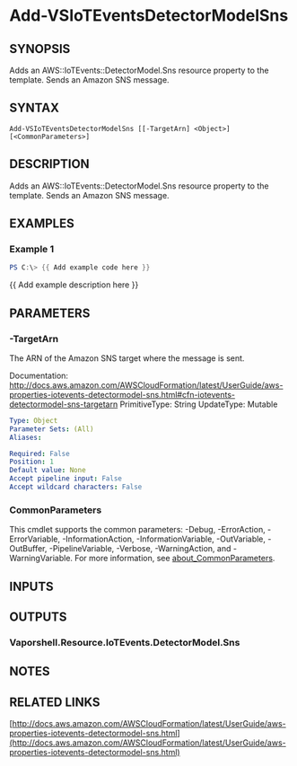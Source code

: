 # Add-VSIoTEventsDetectorModelSns

## SYNOPSIS
Adds an AWS::IoTEvents::DetectorModel.Sns resource property to the template.
Sends an Amazon SNS message.

## SYNTAX

```
Add-VSIoTEventsDetectorModelSns [[-TargetArn] <Object>] [<CommonParameters>]
```

## DESCRIPTION
Adds an AWS::IoTEvents::DetectorModel.Sns resource property to the template.
Sends an Amazon SNS message.

## EXAMPLES

### Example 1
```powershell
PS C:\> {{ Add example code here }}
```

{{ Add example description here }}

## PARAMETERS

### -TargetArn
The ARN of the Amazon SNS target where the message is sent.

Documentation: http://docs.aws.amazon.com/AWSCloudFormation/latest/UserGuide/aws-properties-iotevents-detectormodel-sns.html#cfn-iotevents-detectormodel-sns-targetarn
PrimitiveType: String
UpdateType: Mutable

```yaml
Type: Object
Parameter Sets: (All)
Aliases:

Required: False
Position: 1
Default value: None
Accept pipeline input: False
Accept wildcard characters: False
```

### CommonParameters
This cmdlet supports the common parameters: -Debug, -ErrorAction, -ErrorVariable, -InformationAction, -InformationVariable, -OutVariable, -OutBuffer, -PipelineVariable, -Verbose, -WarningAction, and -WarningVariable. For more information, see [about_CommonParameters](http://go.microsoft.com/fwlink/?LinkID=113216).

## INPUTS

## OUTPUTS

### Vaporshell.Resource.IoTEvents.DetectorModel.Sns
## NOTES

## RELATED LINKS

[http://docs.aws.amazon.com/AWSCloudFormation/latest/UserGuide/aws-properties-iotevents-detectormodel-sns.html](http://docs.aws.amazon.com/AWSCloudFormation/latest/UserGuide/aws-properties-iotevents-detectormodel-sns.html)

